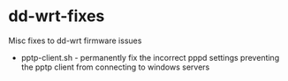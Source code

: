 dd-wrt-fixes
============

Misc fixes to dd-wrt firmware issues
* pptp-client.sh - permanently fix the incorrect pppd settings preventing the pptp client from connecting to windows servers
